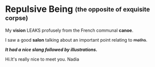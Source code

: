 # Repulsive Being <sub><sup>(the opposite of exquisite corpse)</sup></sub>

My **vision** LEAKS profusely from the French communal **canoe**. 

I saw a good **salon** talking about an important point relating to ~~maths~~.

***It had a nice slang followed by *illustrations*.***

Hi.It's really nice to meet you. Nadia
